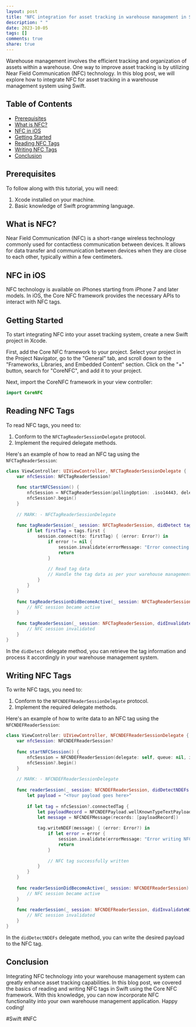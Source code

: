 ```yaml
---
layout: post
title: "NFC integration for asset tracking in warehouse management in Swift"
description: " "
date: 2023-10-05
tags: []
comments: true
share: true
---
```


Warehouse management involves the efficient tracking and organization of assets within a warehouse. One way to improve asset tracking is by utilizing Near Field Communication (NFC) technology. In this blog post, we will explore how to integrate NFC for asset tracking in a warehouse management system using Swift.

## Table of Contents

- [Prerequisites](#prerequisites)
- [What is NFC?](#what-is-nfc)
- [NFC in iOS](#nfc-in-ios)
- [Getting Started](#getting-started)
- [Reading NFC Tags](#reading-nfc-tags)
- [Writing NFC Tags](#writing-nfc-tags)
- [Conclusion](#conclusion)

## Prerequisites

To follow along with this tutorial, you will need:

1. Xcode installed on your machine.
2. Basic knowledge of Swift programming language.

## What is NFC?

Near Field Communication (NFC) is a short-range wireless technology commonly used for contactless communication between devices. It allows for data transfer and communication between devices when they are close to each other, typically within a few centimeters.

## NFC in iOS

NFC technology is available on iPhones starting from iPhone 7 and later models. In iOS, the Core NFC framework provides the necessary APIs to interact with NFC tags.

## Getting Started

To start integrating NFC into your asset tracking system, create a new Swift project in Xcode.

First, add the Core NFC framework to your project. Select your project in the Project Navigator, go to the "General" tab, and scroll down to the "Frameworks, Libraries, and Embedded Content" section. Click on the "+" button, search for "CoreNFC", and add it to your project.

Next, import the CoreNFC framework in your view controller:

```swift
import CoreNFC
```

## Reading NFC Tags

To read NFC tags, you need to:

1. Conform to the `NFCTagReaderSessionDelegate` protocol.
2. Implement the required delegate methods.

Here's an example of how to read an NFC tag using the `NFCTagReaderSession`:

```swift
class ViewController: UIViewController, NFCTagReaderSessionDelegate {
    var nfcSession: NFCTagReaderSession?
    
    func startNFCSession() {
        nfcSession = NFCTagReaderSession(pollingOption: .iso14443, delegate: self)
        nfcSession?.begin()
    }
    
    // MARK: - NFCTagReaderSessionDelegate
    
    func tagReaderSession(_ session: NFCTagReaderSession, didDetect tags: [NFCTag]) {
        if let firstTag = tags.first {
            session.connect(to: firstTag) { (error: Error?) in
                if error != nil {
                    session.invalidate(errorMessage: "Error connecting to NFC tag.")
                    return
                }
                
                // Read tag data
                // Handle the tag data as per your warehouse management system requirements
            }
        }
    }
    
    func tagReaderSessionDidBecomeActive(_ session: NFCTagReaderSession) {
        // NFC session became active
    }
    
    func tagReaderSession(_ session: NFCTagReaderSession, didInvalidateWithError error: Error) {
        // NFC session invalidated
    }
}
```

In the `didDetect` delegate method, you can retrieve the tag information and process it accordingly in your warehouse management system.

## Writing NFC Tags

To write NFC tags, you need to:

1. Conform to the `NFCNDEFReaderSessionDelegate` protocol.
2. Implement the required delegate methods.

Here's an example of how to write data to an NFC tag using the `NFCNDEFReaderSession`:

```swift
class ViewController: UIViewController, NFCNDEFReaderSessionDelegate {
    var nfcSession: NFCNDEFReaderSession?
    
    func startNFCSession() {
        nfcSession = NFCNDEFReaderSession(delegate: self, queue: nil, invalidateAfterFirstRead: false)
        nfcSession?.begin()
    }
    
    // MARK: - NFCNDEFReaderSessionDelegate
    
    func readerSession(_ session: NFCNDEFReaderSession, didDetectNDEFs messages: [NFCNDEFMessage]) {
        let payload = "<Your payload goes here>"
        
        if let tag = nfcSession?.connectedTag {
            let payloadRecord = NFCNDEFPayload.wellKnownTypeTextPayload(string: payload, locale: .current)
            let message = NFCNDEFMessage(records: [payloadRecord])
            
            tag.writeNDEF(message) { (error: Error?) in
                if let error = error {
                    session.invalidate(errorMessage: "Error writing NFC tag: \(error.localizedDescription)")
                    return
                }
                
                // NFC tag successfully written
            }
        }
    }
    
    func readerSessionDidBecomeActive(_ session: NFCNDEFReaderSession) {
        // NFC session became active
    }
    
    func readerSession(_ session: NFCNDEFReaderSession, didInvalidateWithError error: Error) {
        // NFC session invalidated
    }
}
```

In the `didDetectNDEFs` delegate method, you can write the desired payload to the NFC tag.

## Conclusion

Integrating NFC technology into your warehouse management system can greatly enhance asset tracking capabilities. In this blog post, we covered the basics of reading and writing NFC tags in Swift using the Core NFC framework. With this knowledge, you can now incorporate NFC functionality into your own warehouse management application. Happy coding!

\#Swift \#NFC
